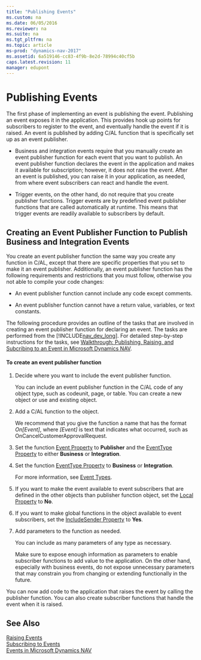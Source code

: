 ```yaml
---
title: "Publishing Events"
ms.custom: na
ms.date: 06/05/2016
ms.reviewer: na
ms.suite: na
ms.tgt_pltfrm: na
ms.topic: article
ms-prod: "dynamics-nav-2017"
ms.assetid: 6a519146-cc83-4f9b-8e2d-78994c40cf5b
caps.latest.revision: 11
manager: edupont
---
```

# Publishing Events
The first phase of implementing an event is publishing the event. Publishing an event exposes it in the application. This provides hook up points for subscribers to register to the event, and eventually handle the event if it is raised. An event is published by adding C/AL function that is specifically set up as an event publisher.  
  
-   Business and integration events require that you manually create an event publisher function for each event that you want to publish. An event publisher function declares the event in the application and makes it available for subscription; however, it does not raise the event. After an event is published, you can raise it in your application, as needed, from where event subscribers can react and handle the event.  
  
-   Trigger events, on the other hand, do not require that you create publisher functions. Trigger events are by predefined event publisher functions that are called automatically at runtime. This means that trigger events are readily available to subscribers by default.  
  
## Creating an Event Publisher Function to Publish Business and Integration Events  
 You create an event publisher function the same way you create any function in C/AL, except that there are specific properties that you set to make it an event publisher. Additionally, an event publisher function has the following requirements and restrictions that you must follow, otherwise you not able to compile your code changes:  
  
-   An event publisher function cannot include any code except comments.  
  
-   An event publisher function cannot have a return value, variables, or text constants.  
  
 The following procedure provides an outline of the tasks that are involved in creating an event publisher function for declaring an event. The tasks are performed from the [!INCLUDE[nav_dev_long](includes/nav_dev_long_md.md)]. For detailed step-by-step instructions for the tasks, see [Walkthrough: Publishing, Raising, and Subcribing to an Event in Microsoft Dynamics NAV](Walkthrough--Publishing,-Raising,-and-Subcribing-to-an-Event-in-Microsoft-Dynamics-NAV.md).  
  
#### To create an event publisher function  
  
1.  Decide where you want to include the event publisher function.  
  
     You can include an event publisher function in the C/AL code of any object type, such as codeunit, page, or table. You can create a new object or use and existing object.  
  
2.  Add a C/AL function to the object.  
  
     We recommend that you give the function a name that has the format *On\[Event\]*, where *\[Event\]* is text that indicates what occurred, such as OnCancelCustomerApprovalRequest.  
  
3.  Set the function [Event Property](Event-Property.md) to **Publisher** and the [EventType Property](EventType-Property.md) to either **Business** or **Integration**.  
  
4.  Set the function [EventType Property](EventType-Property.md) to **Business** or **Integration**.  
  
     For more information, see [Event Types](Event-Types.md).  
  
5.  If you want to make the event available to event subscribers that are defined in the other objects than publisher function object, set the [Local Property](Local-Property.md) to **No**.  
  
6.  If you want to make global functions in the object available to event subscribers, set the [IncludeSender Property](IncludeSender-Property.md) to **Yes**.  
  
7.  Add parameters to the function as needed.  
  
     You can include as many parameters of any type as necessary.  
  
     Make sure to expose enough information as parameters to enable subscriber functions to add value to the application. On the other hand, especially with business events, do not expose unnecessary parameters that may constrain you from changing or extending functionally in the future.  
  
 You can now add code to the application that raises the event by calling the publisher function. You can also create subscriber functions that handle the event when it is raised.  
  
## See Also  
 [Raising Events](Raising-Events.md)   
 [Subscribing to Events](Subscribing-to-Events.md)   
 [Events in Microsoft Dynamics NAV](Events-in-Microsoft-Dynamics-NAV.md)